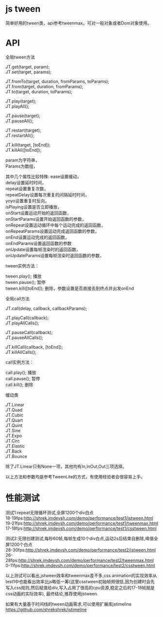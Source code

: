 js tween
============

简单好用的tween类，api参考tweenmax。可对一般对象或者Dom对象使用。


API
============

全局tween方法  

JT.get(target, param);  
JT.set(target, params);  

JT.fromTo(target, duration, fromParams, toParams);  
JT.from(target, duration, fromParams);  
JT.to(target, duration, toParams);  

JT.play(target);  
JT.playAll();  

JT.pause(target);  
JT.pauseAll();  

JT.restart(target);  
JT.restartAll();  

JT.kill(target, [toEnd]);  
JT.killAll([toEnd]);  

param为字符串，  
Params为数组，

其中几个属性比较特殊:
ease设置缓动，  
delay设置延时时间，  
repeat设置重复次数，  
repeatDelay设置每次重复的间隔延时时间，  
yoyo设置重复时反向，  
isPlaying设置是否立即播放，  
onStart设置运动开始的返回函数，  
onStartParams设置开始返回函数的参数，  
onRepeat设置运动循环中每个运动完成的返回函数，  
onRepeatParams设置运动完成返回函数的参数，  
onEnd设置运动完成的返回函数，  
onEndParams设置返回函数的参数  
onUpdate设置每帧渲染时的返回函数，  
onUpdateParams设置每帧渲染时返回函数的参数，  


tween实例方法：

tween.play(); 播放  
tween.pause(); 暂停  
tween.kill([toEnd]); 删除，参数设置是否直接去到终点并出发onEnd




全局call方法  

JT.call(delay, callback, callbackParams);

JT.playCall(callback);  
JT.playAllCalls();  

JT.pauseCall(callback);  
JT.pauseAllCalls();  

JT.killCall(callback, [toEnd]);  
JT.killAllCalls();  


call实例方法：

call.play(); 播放  
call.pause(); 暂停  
call.kill(); 删除




缓动类

JT.Linear  
JT.Quad  
JT.Cubic  
JT.Quart  
JT.Quint  
JT.Sine  
JT.Expo  
JT.Circ  
JT.Elastic  
JT.Back  
JT.Bounce  

除了JT.Linear只有None一项，其他均有In,InOut,Out三项选择。  


以上方法和参数均是参考TweenLite的方式，有使用经验者会很容易上手。  


性能测试
============
测试1:repeat无限循环测试,全屏1200个div白点  
18-19fps:http://shrek.imdevsh.com/demo/performance/test1/jstween.html  
19-21fps:http://shrek.imdevsh.com/demo/performance/test1/tweenmax.html  
17-18fps:http://shrek.imdevsh.com/demo/performance/test1/csstween.html  

测试2:无限创建测试,每秒60帧,每帧生成10个div白点,运动2s后结束自删除,峰值全屏1200个白点  
28-30fps:http://shrek.imdevsh.com/demo/performance/test2/jstween.html  
26-28fps:http://shrek.imdevsh.com/demo/performance/test2/tweenmax.html  
0-11fps:http://shrek.imdevsh.com/demo/performance/test2/csstween.html  

以上测试可以看出,jstween效率和tweenmax差不多,css animation的实现效率从test1中也能看出效率比js略低一筹(这里csstween初始帧频很低,因为创建时会先写入css规则,然后赋值给div,写入占用了很高的cpu资源,稳定之后的17-18帧就是css动画的实际效率),
最终结论,推荐使用jstween.  


如果有大量基于时间线的tween动画需求,可以使用扩展库jstimeline
https://github.com/shrekshrek/jstimeline


